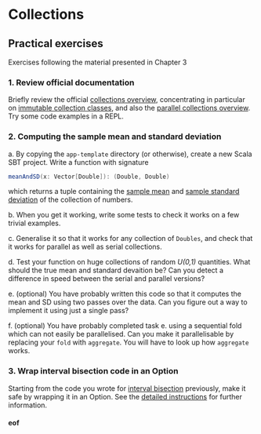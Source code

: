 # Collections

## Practical exercises

Exercises following the material presented in Chapter 3

### 1. Review official documentation

Briefly review the official [collections overview](http://docs.scala-lang.org/overviews/collections/overview.html), concentrating in particular on [immutable collection classes](http://docs.scala-lang.org/overviews/collections/concrete-immutable-collection-classes.html), and also the [parallel collections overview](http://docs.scala-lang.org/overviews/parallel-collections/overview.html). Try some code examples in a REPL. 

### 2. Computing the sample mean and standard deviation

a. By copying the `app-template` directory (or otherwise), create a new Scala SBT project. Write a function with signature
```scala
meanAndSD(x: Vector[Double]): (Double, Double)
```
which returns a tuple containing the [sample mean](http://mathworld.wolfram.com/SampleMean.html) and [sample standard deviation](https://en.wikipedia.org/wiki/Standard_deviation) of the collection of numbers.

b. When you get it working, write some tests to check it works on a few trivial examples.

c. Generalise it so that it works for any collection of `Doubles`, and check that it works for parallel as well as serial collections.

d. Test your function on huge collections of random *U(0,1)* quantities. What should the true mean and standard devaition be? Can you detect a difference in speed between the serial and parallel versions?

e. (optional) You have probably written this code so that it computes the mean and SD using two passes over the data. Can you figure out a way to implement it using just a single pass?

f. (optional) You have probably completed task e. using a sequential fold which can not easily be parallelised. Can you make it parallelisable by replacing your `fold` with `aggregate`. You will have to look up how `aggregate` works.


### 3. Wrap interval bisection code in an Option

Starting from the code you wrote for [interval bisection](./bisection/Readme.md) previously, make it safe by wrapping it in an Option. See the [detailed instructions](option/Readme.md) for further information.


#### eof

